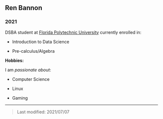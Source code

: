## Ren Bannon

### 2021 

DSBA student at [Florida Polytechnic University](https://www.floridapoly.edu) currently enrolled in:

- Introduction to Data Science

- Pre-calculus/Algebra


**Hobbies:**

I am _passionate about_: 

- Computer Science

- Linux

- Gaming

***

> Last modified: 2021/07/07
